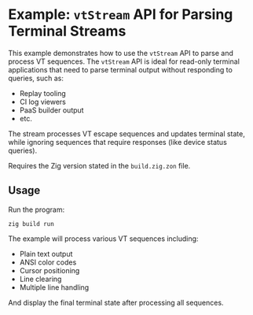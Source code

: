 # Example: `vtStream` API for Parsing Terminal Streams

This example demonstrates how to use the `vtStream` API to parse and process
VT sequences. The `vtStream` API is ideal for read-only terminal applications
that need to parse terminal output without responding to queries, such as:

- Replay tooling
- CI log viewers
- PaaS builder output
- etc.

The stream processes VT escape sequences and updates terminal state, while
ignoring sequences that require responses (like device status queries).

Requires the Zig version stated in the `build.zig.zon` file.

## Usage

Run the program:

```shell-session
zig build run
```

The example will process various VT sequences including:

- Plain text output
- ANSI color codes
- Cursor positioning
- Line clearing
- Multiple line handling

And display the final terminal state after processing all sequences.
